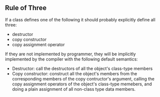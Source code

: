 ## Rule of Three ## 

If a class defines one of the following it should probably explicitly define all three: 
* destructor 
* copy constructor 
* copy assignment operator 

If they are not implemented by programmer, they will be implicitly implemented by the compiler with the following default semantics: 
* Destructor: call the destructors of all the object's class-type members  
* Copy constructor: construct all the object's members from the corresponding members of the copy contructor's argument, calling the copy assignment operators of the object's class-type memebers, and doing a plain assignment of all non-class type data members. 
